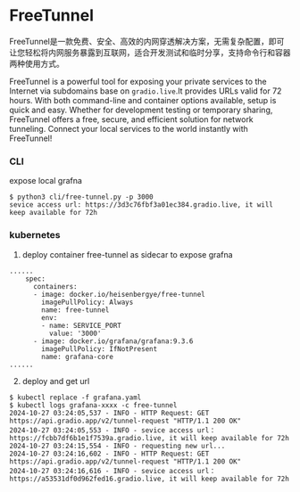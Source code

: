 # FreeTunnel

FreeTunnel是一款免费、安全、高效的内网穿透解决方案，无需复杂配置，即可让您轻松将内网服务暴露到互联网，适合开发测试和临时分享，支持命令行和容器两种使用方式。

FreeTunnel is a powerful tool for exposing your private services to the Internet via subdomains base on `gradio.live`.It provides URLs valid for 72 hours. With both command-line and container options available, setup is quick and easy. Whether for development testing or temporary sharing, FreeTunnel offers a free, secure, and efficient solution for network tunneling. Connect your local services to the world instantly with FreeTunnel!

### CLI

expose local grafna
```
$ python3 cli/free-tunnel.py -p 3000                                
sevice access url: https://3d3c76fbf3a01ec384.gradio.live, it will keep available for 72h
```

### kubernetes

1. deploy container free-tunnel as sidecar to expose grafna
```
......
    spec:
      containers:
      - image: docker.io/heisenbergye/free-tunnel
        imagePullPolicy: Always
        name: free-tunnel
        env:
        - name: SERVICE_PORT
          value: '3000'
      - image: docker.io/grafana/grafana:9.3.6
        imagePullPolicy: IfNotPresent
        name: grafana-core
......

```

2. deploy and get url

```
$ kubectl replace -f grafana.yaml
$ kubectl logs grafana-xxxx -c free-tunnel
2024-10-27 03:24:05,537 - INFO - HTTP Request: GET https://api.gradio.app/v2/tunnel-request "HTTP/1.1 200 OK"
2024-10-27 03:24:05,553 - INFO - sevice access url：https://fcbb7df6b1e1f7539a.gradio.live, it will keep available for 72h
2024-10-27 03:24:15,554 - INFO - requesting new url...
2024-10-27 03:24:16,602 - INFO - HTTP Request: GET https://api.gradio.app/v2/tunnel-request "HTTP/1.1 200 OK"
2024-10-27 03:24:16,616 - INFO - sevice access url：https://a53531df0d962fed16.gradio.live, it will keep available for 72h
```
